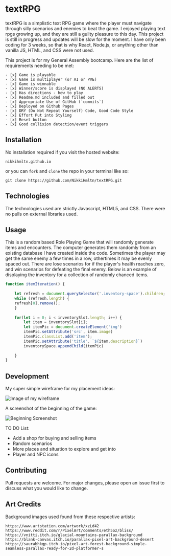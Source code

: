 # textRPG

textRPG is a simplistic text RPG game where the player must navigate through silly scenarios and enemies to beat the game. I enjoyed playing text rpgs growing up, and they are still a guilty pleasure to this day. This project is still in progress and updates will be slow for the moment. I have only been coding for 3 weeks, so that is why React, Node.js, or anything other than vanilla JS, HTML, and CSS were not used.

This project is for my General Assembly bootcamp. Here are the list of requirements needing to be met:
```
- [x] Game is playable	
- [x] Game is multiplayer (or AI or PVE)
- [x] Game is winnable	
- [x] Winner/score is displayed (NO ALERTS)	
- [x] Has directions - how to play	
- [x] Readme.md included and filled out	
- [x] Appropriate Use of GitHub (`commits`) 	
- [x] Deployed on Github Pages	
- [x] DRY (Do Not Repeat Yourself) Code, Good Code Style	
- [x] Effort Put into Styling	
- [x] Reset button	
- [x] Good collision detection/event triggers
```

## Installation

No installation required if you visit the hosted website: 

```
nikkihmltn.github.io
```
or you can `fork` and `clone` the repo in your terminal like so:

```
git clone https://github.com/NikkiHmltn/textRPG.git
```
## Technologies
The technologies used are strictly Javascript, HTML5, and CSS. There were no pulls on external libraries used. 

## Usage
This is a random based Role Playing Game that will randomly generate items and encounters. The computer generates them randomly from an existing database I have created inside the code. Sometimes the player may get the same enemy a few times in a row, othertimes it may be evenly spaced out. There are lose scenarios for if the player's health reaches zero, and win scenarios for defeating the final enemy. Below is an example of displaying the inventory for a collection of randomly chanced items. 

```javascript
function itemIteration() {
    
    let refresh = document.querySelector('.inventory-space').children;
    while (refresh.length) {
    refresh[0].remove();
    }
    
    for(let i = 0; i < inventorySlot.length; i++) {
        let item = inventorySlot[i];
        let itemPic = document.createElement('img')
        itemPic.setAttribute('src', item.image)
        itemPic.classList.add('item');
        itemPic.setAttribute('title', `${item.description}`)
        inventorySpace.appendChild(itemPic)
        
    }
}
```
## Development
My super simple wireframe for my placement ideas: 

![Image of my wireframe](https://i.ibb.co/cLhdVZV/aww-board.png)

A screenshot of the beginning of the game: 

![Beginning Screenshot](https://i.ibb.co/1Mj4wr8/Screen-Shot-2020-11-09-at-12-32-59-PM.png)


TO DO List: 
- Add a shop for buying and selling items
- Random scenarios
- More places and situation to explore and get into
- Player and NPC icons

## Contributing
Pull requests are welcome. For major changes, please open an issue first to discuss what you would like to change. 

## Art Credits
Background images used found from these respective artists: 
```
https://www.artstation.com/artwork/xzLd42
https://www.reddit.com/r/PixelArt/comments/eth5oz/bliss/
https://vnitti.itch.io/glacial-mountains-parallax-background
https://blank-canvas.itch.io/parallax-pixel-art-background-desert
https://saurabhkgp.itch.io/pixel-art-forest-background-simple-seamless-parallax-ready-for-2d-platformer-s
```
